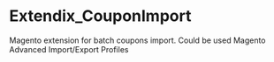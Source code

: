 # Extendix_CouponImport
Magento extension for batch coupons import. Could be used Magento Advanced Import/Export Profiles
